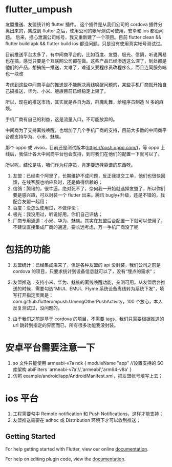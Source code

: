# flutter_umpush

友盟推送、友盟统计的 flutter 插件。
这个插件是从我们公司的 cordova 插件分离出来的，集成到 flutter 之后，使用公司的帐号测试可使用，安卓和 ios 都没问题。
后来，担心泄漏公司帐号，我又重新建了一个项目。目前 flutter clean && flutter build apk && flutter build ios 都没问题。只是没有使用真实帐号测试过。

目前推送平台太多了，有中间商平台的，比如百度、友盟、极光、信鸽，听说网易也在搞，感觉只要是个互联网公司都在做。这些产品已经渗透这么深了，到处都是他们的产品，想搞统一推送，太难了，难道又要程序员改程序么，而且连同服务端也一块改

考虑到这些中间商平台的推送是不能解决离线唤醒问题的，某些手机厂商就开始自己搞推送，华为、小米、魅族目前已经稳定上架了。

所以，现在的推送市场，其实就是各自为政，群魔乱舞，给程序员制造 N 多的麻烦。

手机厂商有自己的利益，这是流量入口，不可能放弃的。

中间商为了支持离线唤醒，也增加了几个手机厂商的支持，目前大多数的中间商平台都支持华为、小米、魅族。

那个 oppo 或 vivoo，目前还是测试版本(https://push.oppo.com/)，等 oppo 上线后，我估计各大中间商平台也会支持，到时我们在他们的配置一下就可以了。

所以呢，结论是啥，咱们作为程序员，肯定要选择靠谱的东西呀。

1. 友盟：已经卖个阿里了，长期维护不成问题，反正我提交工单，他们也很快回馈，在线客服也响应及时，还是值得信赖的；
2. 信鸽：腾讯的，很牛逼，绝对死不了，奈何我一开始就选择友盟了，所以你们要是感兴趣，可以封装一个 flutter 出来。腾讯 bugly+升级，还是不错的，我配合友盟一起用；
3. 百度：没怎么使用过，不做评论；
4. 极光：我没用过，听说好用，你们自己评估；
5. 厂商专用通道：小米、华为、魅族。其实在友盟后台配置一下就可以使用了，不建议直接集成厂商的通道，要长远考虑，万一手机厂商没了呢

# 包括的功能

1. 友盟统计：已经集成进来了，但是各种友盟的 api 没封装，我们公司之前是 cordova 的项目，只要求统计到设备信息就可以了，没有“埋点的需求”；

2. 友盟推送：支持小米、华为、魅族的离线唤醒功能，亲测可用。从友盟后台推送的时候，需要勾选“MIUI、EMUI、Flyme 系统设备离线转为系统下发”，填写打开指定页面是：com.github.flutterumpush.UmengOtherPushActivity，100 个放心，本人反复测试过，没问题的。

3. 由于我们之前是基于 cordova 的项目，不需要 tags，我们只需要根据推送的 url 跳转到指定的界面而已，所有很多功能我没封装。

# 安卓平台需要注意一下

1. so 文件只能使用 armeabi-v7a
   ndk {
   moduleName "app"
   //设置支持的 SO 库架构
   abiFilters 'armeabi-v7a'//,'armeabi','arm64-v8a'
   }
2. 仿照 example/android/app/AndroidManifest.xml，把友盟帐号填写上去；

# ios 平台

1. 工程需要勾中 Remote notification 和 Push Notifications，这样才能支持；
2. 友盟推送需要在 adhoc 或 Distribution 环境下才可以收到推送；

## Getting Started

For help getting started with Flutter, view our online
[documentation](https://flutter.io/).

For help on editing plugin code, view the [documentation](https://flutter.io/developing-packages/#edit-plugin-package).
